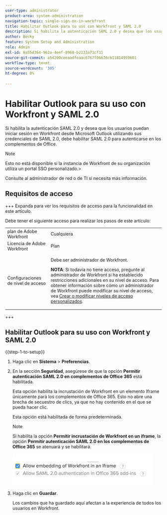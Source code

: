 ```yaml
---
user-type: administrator
product-area: system-administration
navigation-topic: single-sign-on-in-workfront
title: Habilitar Outlook para su uso con Workfront y SAML 2.0
description: Si habilita la autenticación SAML 2.0 y desea que los usuarios puedan iniciar sesión en Workfront desde Microsoft Outlook utilizando sus credenciales de SAML 2.0, debe habilitar SAML 2.0 para autenticarse en los complementos de Office.
author: Becky
feature: System Setup and Administration
role: Admin
exl-id: 8a55d364-962a-4eef-8968-b2233a71cf31
source-git-commit: a54200ceeaadfeaac6767f06676cb11814959601
workflow-type: tm+mt
source-wordcount: '305'
ht-degree: 0%

---
```


# Habilitar Outlook para su uso con Workfront y SAML 2.0

Si habilita la autenticación SAML 2.0 y desea que los usuarios puedan iniciar sesión en Workfront desde Microsoft Outlook utilizando sus credenciales de SAML 2.0, debe habilitar SAML 2.0 para autenticarse en los complementos de Office.

>[!NOTE]
>
>Esto no está disponible si la instancia de Workfront de su organización utiliza un portal SSO personalizado.>
><!--
>or is enabled with Adobe IMS>
>-->
>Consulte al administrador de red o de TI si necesita más información.

## Requisitos de acceso

+++ Expanda para ver los requisitos de acceso para la funcionalidad en este artículo.

Debe tener el siguiente acceso para realizar los pasos de este artículo:

<table style="table-layout:auto"> 
 <col> 
 <col> 
 <tbody> 
  <tr> 
   <td role="rowheader">plan de Adobe Workfront</td> 
   <td>Cualquiera</td> 
  </tr> 
  <tr> 
   <td role="rowheader">Licencia de Adobe Workfront</td> 
   <td>Plan</td> 
  </tr> 
  <tr> 
   <td role="rowheader">Configuraciones de nivel de acceso</td> 
   <td> <p>Debe ser administrador de Workfront.</p> <p><b>NOTA</b>: Si todavía no tiene acceso, pregunte al administrador de Workfront si ha establecido restricciones adicionales en su nivel de acceso. Para obtener información sobre cómo un administrador de Workfront puede modificar su nivel de acceso, vea <a href="../../../administration-and-setup/add-users/configure-and-grant-access/create-modify-access-levels.md" class="MCXref xref">Crear o modificar niveles de acceso personalizados</a>.</p> </td> 
  </tr> 
 </tbody> 
</table>

+++

## Habilitar Outlook para su uso con Workfront y SAML 2.0

{{step-1-to-setup}}

1. Haga clic en **Sistema** > **Preferencias**.

1. En la sección **Seguridad**, asegúrese de que la opción **Permitir autenticación SAML 2.0 en complementos de Office 365** está habilitada.

   Esta opción habilita la incrustación de Workfront en un elemento Iframe únicamente para los complementos de Office 365. Esto no abre una brecha de secuestro de clics, ya que no hay contenido en el que se pueda hacer clic.

   Esta opción está habilitada de forma predeterminada.

   >[!NOTE]
   >
   >Si habilita la opción **Permitir incrustación de Workfront en un iframe**, la opción **Permitir autenticación SAML 2.0 en los complementos de Office 365** se atenuará y se habilitará.
   >
   >![](assets/if-you-enable.png)
   >

1. Haga clic en **Guardar**.

   Los cambios que ha guardado aquí afectan a la experiencia de todos los usuarios en Workfront.
